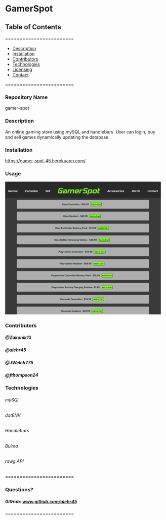 
# GamerSpot


## **Table of Contents**
========================
* [Description](#description)
* [Installation](#installation)
* [Contributors](#contributors)
* [Technologies](#Technologies)
* [Licensing](#Licenses)
* [Contact](#questions)

========================

### **Repository Name**  
gamer-spot

### **Description**  
An online gaming store using mySQL and handlebars. User can login, buy and sell games dynamically updating the database.

### **Installation**  
https://gamer-spot-45.herokuapp.com/

### **Usage**  
![Alt text](/screenshot.png?raw=true "Optional Title")

### **Contributors**  
##### @Zakonik13 
##### @alehr45
##### @JWelch775
##### @fthompson24


### **Technologies**  
###### mySQl
###### dotENV
###### Handlebars
###### Bulma
###### rawg API


========================

### Questions?
##### GitHub: www.github.com/alehr45  

========================
